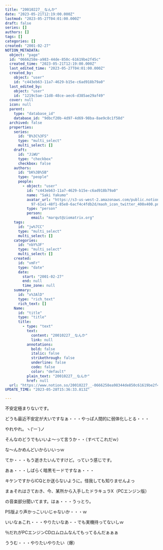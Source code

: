 ```yaml
---
title: "20010227__なんか"
date: "2023-05-21T12:19:00.000Z"
lastmod: "2023-05-27T04:01:00.000Z"
draft: false
series: []
authors: []
tags: []
categories: []
created: "2001-02-27"
NOTION_METADATA:
  object: "page"
  id: "0666258e-a983-44de-850c-61619be2f45c"
  created_time: "2023-05-21T12:19:00.000Z"
  last_edited_time: "2023-05-27T04:01:00.000Z"
  created_by:
    object: "user"
    id: "c443eb63-11a7-4629-b15e-c6ad918b79a0"
  last_edited_by:
    object: "user"
    id: "1219c5ae-11d8-48ce-aec6-d385ae29af49"
  cover: null
  icon: null
  parent:
    type: "database_id"
    database_id: "9dbcf20b-4d97-4d69-98ba-8ae9c8c1f58d"
  archived: false
  properties:
    series:
      id: "B%3C%3FS"
      type: "multi_select"
      multi_select: []
    draft:
      id: "JiWU"
      type: "checkbox"
      checkbox: false
    authors:
      id: "bK%3B%5B"
      type: "people"
      people:
        - object: "user"
          id: "c443eb63-11a7-4629-b15e-c6ad918b79a0"
          name: "Saki Yakumo"
          avatar_url: "https://s3-us-west-2.amazonaws.com/public.notion-static.com/3ad1c4\
            97-61e1-48f1-85e8-6acf4c4fdb2d/maoh_icon_twitter_400x400.png"
          type: "person"
          person:
            email: "marqut@ziomatrix.org"
    tags:
      id: "jw%7CC"
      type: "multi_select"
      multi_select: []
    categories:
      id: "nbY%3F"
      type: "multi_select"
      multi_select: []
    created:
      id: "vmFr"
      type: "date"
      date:
        start: "2001-02-27"
        end: null
        time_zone: null
    summary:
      id: "x%3AlD"
      type: "rich_text"
      rich_text: []
    Name:
      id: "title"
      type: "title"
      title:
        - type: "text"
          text:
            content: "20010227__なんか"
            link: null
          annotations:
            bold: false
            italic: false
            strikethrough: false
            underline: false
            code: false
            color: "default"
          plain_text: "20010227__なんか"
          href: null
  url: "https://www.notion.so/20010227__-0666258ea98344de850c61619be2f45c"
UPDATE_TIME: "2023-05-28T15:36:33.813Z"

---
```

<link rel="stylesheet" href="https://cdn.jsdelivr.net/npm/katex@0.16.2/dist/katex.min.css" integrity="sha384-bYdxxUwYipFNohQlHt0bjN/LCpueqWz13HufFEV1SUatKs1cm4L6fFgCi1jT643X" crossorigin="anonymous">


不安定極まりないです。


どうも最近不安定が大いですなぁ・・・やっぱ人間的に弱体化しとる・・・


やれやれ。ヽ(‘ー`)ノ


そんなのどうでもいいよ～って言うか・・（すべてこれだｗ）


な～んかめんどいからいいっｗ


てか・・・もう逝きたいんですけど。っていう感じです。


あぁ・・・しばらく暗黒モードですなぁ・・・


キケンですからICQとか送らないように。怪我しても知りませんよっ


まぁそれはさておき、今、某所から入手したドラキュラX（PCエンジン版）


の音楽部分聞いてます。はぁ・・・うっとり。


PS版より声かっこいいじゃないか・・・ｗ


いいなぁこれ・・・やりたいなあ・・でも実機持ってないしｗ


％だれがPCエンジンCDロムロムなんてもってるんだぁぁぁ


ううむ・・・やりたいやりたい（爆）

